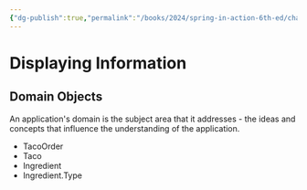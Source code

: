 ```yaml
---
{"dg-publish":true,"permalink":"/books/2024/spring-in-action-6th-ed/chapter-2-developing-web-applications/","tags":["spring","spring-boot"]}
---
```


# Displaying Information
## Domain Objects
An application's domain is the subject area that it addresses - the ideas and concepts that influence the understanding of the application.
- TacoOrder
- Taco
- Ingredient
- Ingredient.Type


